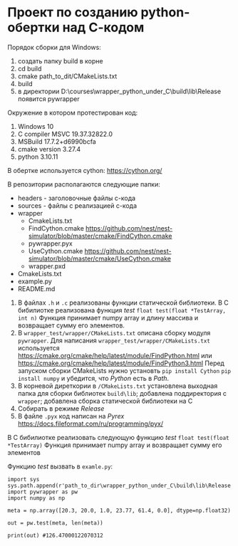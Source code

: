 # Проект по созданию python-обертки над С-кодом

Порядок сборки для Windows:
1. создать папку build в корне
2. cd build
3. cmake path_to_dit/CMakeLists.txt
4. build
5. в директории D:\courses\wrapper_python_under_C\build\lib\Release появится pywrapper

Окружение в котором протестирован код:
1. Windows 10
2. C compiler MSVC 19.37.32822.0
3. MSBuild 17.7.2+d6990bcfa
4. cmake version 3.27.4
5. python 3.10.11

В обертке используется cython: https://cython.org/

В репозитории располагаются следующие папки:
- headers - заголовочные файлы с-кода						
- sources - файлы с реализацией с-кода		
- wrapper
	- CmakeLists.txt 
	- FindCython.cmake https://github.com/nest/nest-simulator/blob/master/cmake/FindCython.cmake
	- pywrapper.pyx
	- UseCython.cmake https://github.com/nest/nest-simulator/blob/master/cmake/UseCython.cmake
	- wrapper.pxd
- CmakeLists.txt
- example.py
- README.md

1. В файлах `.h` и `.c` реализованы функции статической библиотеки. В C бибилиотке реализована функция *test* ```float test(float *TestArray, int n)```
Функция принимает numpy array и длину массива и возвращает сумму его элементов.
2. В `wrapper_test/wrapper/CMakeLists.txt` описана сборку модуля `pywrapper`. Для написания `wrapper_test/wrapper/CMakeLists.txt` используется https://cmake.org/cmake/help/latest/module/FindPython.html или https://cmake.org/cmake/help/latest/module/FindPython3.html
Перед запуском сборки CMakeLists нужно установть ```pip install Cython``` ```pip install numpy``` и убедится, что *Python* есть в *Path*.
3. В корневой диреткории в `/CMakeLists.txt` установлена выходная папка для сборки библиотек `build\lib`; добавлена поддиректория с `wrapper`; добавлена сборка статической библиотеки на C 
4. Собирать в режиме *Release*
5. В файле `.pyx` код написан на *Pyrex* https://docs.fileformat.com/ru/programming/pyx/


В C бибилиотке реализовать следующую функцию *test* ```float test(float *TestArray)```
Функция принимает numpy array и возвращает сумму его элементов

Функцию *test* вызвать в `examle.py`:
```
import sys
sys.path.append(r'path_to_dir\wrapper_python_under_C\build\lib\Release')
import pywrapper as pw
import numpy as np

meta = np.array([20.3, 20.0, 1.0, 23.77, 61.4, 0.0], dtype=np.float32)

out = pw.test(meta, len(meta))

print(out) #126.47000122070312
```



